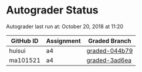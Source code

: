 # Autograder Status
Autograder last run at: October 20, 2018 at 11:20

| GitHub ID | Assignment | Graded Branch |
|-----------|------------|---------------|
| huisui | a4 | [graded-044b79](https://github.com/Fall2018COMP401-001/a4-huisui/tree/graded-044b79) | 
| ma101521 | a4 | [graded-3ad6ea](https://github.com/Fall2018COMP401-001/a4-ma101521/tree/graded-3ad6ea) | 

